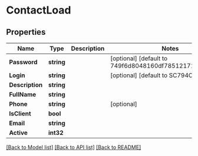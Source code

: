 # ContactLoad

## Properties

Name | Type | Description | Notes
------------ | ------------- | ------------- | -------------
**Password** | **string** |  | [optional] [default to 749f6d8048160df78512171d33cbd417]
**Login** | **string** |  | [optional] [default to SC794OV4]
**Description** | **string** |  | 
**FullName** | **string** |  | 
**Phone** | **string** |  | [optional] 
**IsClient** | **bool** |  | 
**Email** | **string** |  | 
**Active** | **int32** |  | 

[[Back to Model list]](../README.md#documentation-for-models) [[Back to API list]](../README.md#documentation-for-api-endpoints) [[Back to README]](../README.md)


